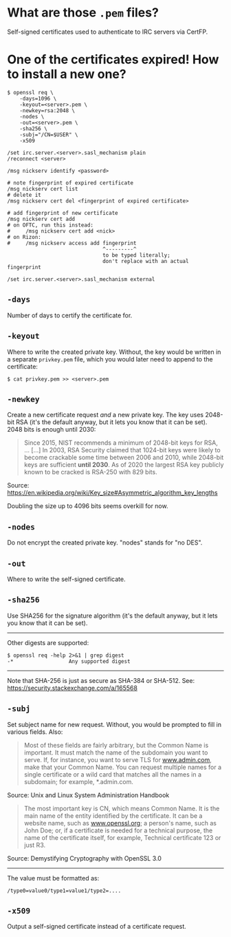 # What are those `.pem` files?

Self-signed certificates used to authenticate to IRC servers via CertFP.

##
# One of the certificates expired!  How to install a new one?

    $ openssl req \
        -days=1096 \
        -keyout=<server>.pem \
        -newkey=rsa:2048 \
        -nodes \
        -out=<server>.pem \
        -sha256 \
        -subj="/CN=$USER" \
        -x509

    /set irc.server.<server>.sasl_mechanism plain
    /reconnect <server>

    /msg nickserv identify <password>

    # note fingerprint of expired certificate
    /msg nickserv cert list
    # delete it
    /msg nickserv cert del <fingerprint of expired certificate>

    # add fingerprint of new certificate
    /msg nickserv cert add
    # on OFTC, run this instead:
    #     /msg nickserv cert add <nick>
    # on Rizon:
    #     /msg nickserv access add fingerprint
                                   ^---------^
                                   to be typed literally;
                                   don't replace with an actual fingerprint

    /set irc.server.<server>.sasl_mechanism external

## `-days`

Number of days to certify the certificate for.

## `-keyout`

Where to write the created private key.   Without, the key would be written in a
separate  `privkey.pem` file,  which  you  would later  need  to  append to  the
certificate:

    $ cat privkey.pem >> <server>.pem

## `-newkey`

Create a new certificate request *and* a new private key.  The key uses 2048-bit
RSA (it's the  default anyway, but it lets  you know that it can  be set).  2048
bits is enough until 2030:

   > Since 2015, NIST recommends a minimum  of 2048-bit keys for RSA, ...
   > [...]
   > In  2003, RSA  Security  claimed  that 1024-bit  keys  were  likely to  become
   > crackable some time between 2006 and  2010, while 2048-bit keys are sufficient
   > **until 2030**.  As  of 2020 the largest  RSA key publicly known to  be cracked is
   > RSA-250 with 829 bits.

Source: <https://en.wikipedia.org/wiki/Key_size#Asymmetric_algorithm_key_lengths>

Doubling the size up to 4096 bits seems overkill for now.

## `-nodes`

Do not encrypt the created private key.
"nodes" stands for "no DES".

## `-out`

Where to write the self-signed certificate.

## `-sha256`

Use SHA256 for the signature algorithm (it's the default anyway, but it lets you
know that it can be set).

---

Other digests are supported:

    $ openssl req -help 2>&1 | grep digest
    -*                  Any supported digest

---

Note that SHA-256 is just as secure as SHA-384 or SHA-512.
See: <https://security.stackexchange.com/a/165568>

## `-subj`

Set subject  name for new  request.  Without, you would  be prompted to  fill in
various fields.  Also:

   > Most of these fields are fairly arbitrary, but the Common Name is important. It must
   > match the name of the subdomain you want to serve. If, for instance, you want to
   > serve TLS for www.admin.com, make that your Common Name. You can request
   > multiple names for a single certificate or a wild card that matches all the names in
   > a subdomain; for example, *.admin.com.

Source: Unix and Linux System Administration Handbook

   > The most important key is CN, which means Common Name. It is the main name of
   > the entity identified by the certificate.  It can be a website name, such as
   > www.openssl.org; a person's name, such as John Doe; or, if a certificate is
   > needed for a technical purpose, the name of the certificate itself, for
   > example, Technical certificate 123 or just R3.

Source: Demystifying Cryptography with OpenSSL 3.0

---

The value must be formatted as:

    /type0=value0/type1=value1/type2=....

## `-x509`

Output a self-signed certificate instead of a certificate request.
